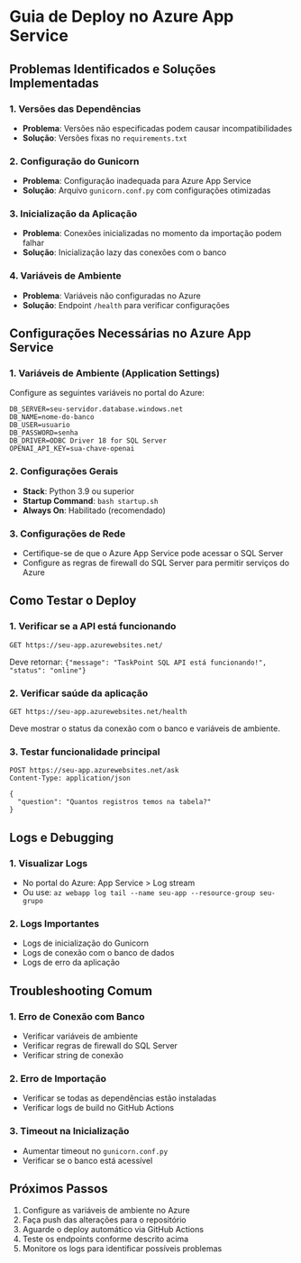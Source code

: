 # Guia de Deploy no Azure App Service

## Problemas Identificados e Soluções Implementadas

### 1. **Versões das Dependências**
- **Problema**: Versões não especificadas podem causar incompatibilidades
- **Solução**: Versões fixas no `requirements.txt`

### 2. **Configuração do Gunicorn**
- **Problema**: Configuração inadequada para Azure App Service
- **Solução**: Arquivo `gunicorn.conf.py` com configurações otimizadas

### 3. **Inicialização da Aplicação**
- **Problema**: Conexões inicializadas no momento da importação podem falhar
- **Solução**: Inicialização lazy das conexões com o banco

### 4. **Variáveis de Ambiente**
- **Problema**: Variáveis não configuradas no Azure
- **Solução**: Endpoint `/health` para verificar configurações

## Configurações Necessárias no Azure App Service

### 1. **Variáveis de Ambiente (Application Settings)**
Configure as seguintes variáveis no portal do Azure:

```
DB_SERVER=seu-servidor.database.windows.net
DB_NAME=nome-do-banco
DB_USER=usuario
DB_PASSWORD=senha
DB_DRIVER=ODBC Driver 18 for SQL Server
OPENAI_API_KEY=sua-chave-openai
```

### 2. **Configurações Gerais**
- **Stack**: Python 3.9 ou superior
- **Startup Command**: `bash startup.sh`
- **Always On**: Habilitado (recomendado)

### 3. **Configurações de Rede**
- Certifique-se de que o Azure App Service pode acessar o SQL Server
- Configure as regras de firewall do SQL Server para permitir serviços do Azure

## Como Testar o Deploy

### 1. **Verificar se a API está funcionando**
```
GET https://seu-app.azurewebsites.net/
```
Deve retornar: `{"message": "TaskPoint SQL API está funcionando!", "status": "online"}`

### 2. **Verificar saúde da aplicação**
```
GET https://seu-app.azurewebsites.net/health
```
Deve mostrar o status da conexão com o banco e variáveis de ambiente.

### 3. **Testar funcionalidade principal**
```
POST https://seu-app.azurewebsites.net/ask
Content-Type: application/json

{
  "question": "Quantos registros temos na tabela?"
}
```

## Logs e Debugging

### 1. **Visualizar Logs**
- No portal do Azure: App Service > Log stream
- Ou use: `az webapp log tail --name seu-app --resource-group seu-grupo`

### 2. **Logs Importantes**
- Logs de inicialização do Gunicorn
- Logs de conexão com o banco de dados
- Logs de erro da aplicação

## Troubleshooting Comum

### 1. **Erro de Conexão com Banco**
- Verificar variáveis de ambiente
- Verificar regras de firewall do SQL Server
- Verificar string de conexão

### 2. **Erro de Importação**
- Verificar se todas as dependências estão instaladas
- Verificar logs de build no GitHub Actions

### 3. **Timeout na Inicialização**
- Aumentar timeout no `gunicorn.conf.py`
- Verificar se o banco está acessível

## Próximos Passos

1. Configure as variáveis de ambiente no Azure
2. Faça push das alterações para o repositório
3. Aguarde o deploy automático via GitHub Actions
4. Teste os endpoints conforme descrito acima
5. Monitore os logs para identificar possíveis problemas